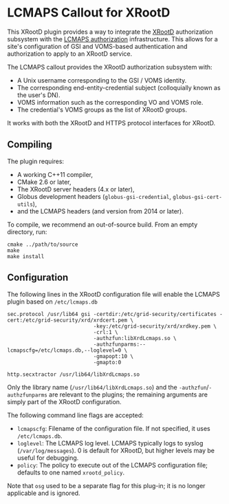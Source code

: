 # LCMAPS Callout for XRootD

This XRootD plugin provides a way to integrate the [XRootD](http://xrootd.org/) authorization subsystem with the
[LCMAPS authorization](https://wiki.nikhef.nl/grid/LCMAPS) infrastructure.  This allows for a site's configuration
of GSI and VOMS-based authentication and authorization to apply to an XRootD service.

The LCMAPS callout provides the XRootD authorization subsystem with:

* A Unix username corresponding to the GSI / VOMS identity.
* The corresponding end-entity-credential subject (colloquially known as the user's DN).
* VOMS information such as the corresponding VO and VOMS role.
* The credential's VOMS groups as the list of XRootD groups.

It works with both the XRootD and HTTPS protocol interfaces for XRootD.

## Compiling

The plugin requires:

* A working C++11 compiler,
* CMake 2.6 or later,
* The XRootD server headers (4.x or later),
* Globus development headers (`globus-gsi-credential`, `globus-gsi-cert-utils`),
* and the LCMAPS headers (and version from 2014 or later).

To compile, we recommend an out-of-source build.  From an empty directory, run:

```
cmake ../path/to/source
make
make install
```

## Configuration

The following lines in the XRootD configuration file will enable the LCMAPS plugin based on `/etc/lcmaps.db`

```
sec.protocol /usr/lib64 gsi -certdir:/etc/grid-security/certificates -cert:/etc/grid-security/xrd/xrdcert.pem \
                            -key:/etc/grid-security/xrd/xrdkey.pem \
                            -crl:1 \
                            -authzfun:libXrdLcmaps.so \
                            -authzfunparms:--lcmapscfg=/etc/lcmaps.db,--loglevel=0 \
                            -gmapopt:10 \
                            -gmapto:0

http.secxtractor /usr/lib64/libXrdLcmaps.so
```

Only the library name (`/usr/lib64/libXrdLcmaps.so`) and the `-authzfun`/`-authzfunparms` are relevant to the plugins;
the remaining arguments are simply part of the XRootD configuration.

The following command line flags are accepted:

* `lcmapscfg`: Filename of the configuration file.  If not specified, it uses `/etc/lcmaps.db`.
* `loglevel`: The LCMAPS log level.  LCMAPS typically logs to syslog (`/var/log/messages`).  0 is default for XRootD, but
  higher levels may be useful for debugging.
* `policy`: The policy to execute out of the LCMAPS configuration file; defaults to one named `xrootd_policy`.

Note that `osg` used to be a separate flag for this plug-in; it is no longer applicable and is ignored.

